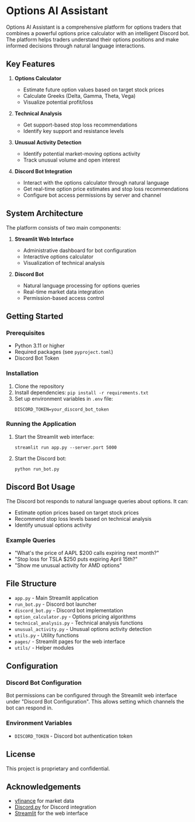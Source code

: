 # Options AI Assistant

Options AI Assistant is a comprehensive platform for options traders that combines a powerful options price calculator with an intelligent Discord bot. The platform helps traders understand their options positions and make informed decisions through natural language interactions.

## Key Features

1. **Options Calculator**
   - Estimate future option values based on target stock prices
   - Calculate Greeks (Delta, Gamma, Theta, Vega)
   - Visualize potential profit/loss

2. **Technical Analysis**
   - Get support-based stop loss recommendations
   - Identify key support and resistance levels

3. **Unusual Activity Detection**
   - Identify potential market-moving options activity
   - Track unusual volume and open interest

4. **Discord Bot Integration**
   - Interact with the options calculator through natural language
   - Get real-time option price estimates and stop loss recommendations
   - Configure bot access permissions by server and channel

## System Architecture

The platform consists of two main components:

1. **Streamlit Web Interface**
   - Administrative dashboard for bot configuration
   - Interactive options calculator
   - Visualization of technical analysis

2. **Discord Bot**
   - Natural language processing for options queries
   - Real-time market data integration
   - Permission-based access control

## Getting Started

### Prerequisites

- Python 3.11 or higher
- Required packages (see `pyproject.toml`)
- Discord Bot Token

### Installation

1. Clone the repository
2. Install dependencies: `pip install -r requirements.txt`
3. Set up environment variables in `.env` file:
   ```
   DISCORD_TOKEN=your_discord_bot_token
   ```

### Running the Application

1. Start the Streamlit web interface:
   ```
   streamlit run app.py --server.port 5000
   ```

2. Start the Discord bot:
   ```
   python run_bot.py
   ```

## Discord Bot Usage

The Discord bot responds to natural language queries about options. It can:

- Estimate option prices based on target stock prices
- Recommend stop loss levels based on technical analysis
- Identify unusual options activity

### Example Queries

- "What's the price of AAPL $200 calls expiring next month?"
- "Stop loss for TSLA $250 puts expiring April 15th?"
- "Show me unusual activity for AMD options"

## File Structure

- `app.py` - Main Streamlit application
- `run_bot.py` - Discord bot launcher
- `discord_bot.py` - Discord bot implementation
- `option_calculator.py` - Options pricing algorithms
- `technical_analysis.py` - Technical analysis functions
- `unusual_activity.py` - Unusual options activity detection
- `utils.py` - Utility functions
- `pages/` - Streamlit pages for the web interface
- `utils/` - Helper modules

## Configuration

### Discord Bot Configuration

Bot permissions can be configured through the Streamlit web interface under "Discord Bot Configuration". This allows setting which channels the bot can respond in.

### Environment Variables

- `DISCORD_TOKEN` - Discord bot authentication token

## License

This project is proprietary and confidential.

## Acknowledgements

- [yfinance](https://github.com/ranaroussi/yfinance) for market data
- [Discord.py](https://github.com/Rapptz/discord.py) for Discord integration
- [Streamlit](https://streamlit.io/) for the web interface